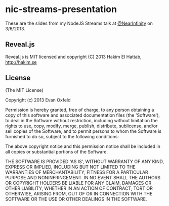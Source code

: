 # nic-streams-presentation

These are the slides from my NodeJS Streams talk at 
[@NearInfinity](http://twitter.com/nearinfinity) on 3/6/2013.

## Reveal.js

Reveal.js is MIT licensed and copyright (C) 2013 Hakim El Hattab, http://hakim.se

## License

(The MIT License)

Copyright (c) 2013 Evan Oxfeld

Permission is hereby granted, free of charge, to any person obtaining
a copy of this software and associated documentation files (the
'Software'), to deal in the Software without restriction, including
without limitation the rights to use, copy, modify, merge, publish,
distribute, sublicense, and/or sell copies of the Software, and to
permit persons to whom the Software is furnished to do so, subject to
the following conditions:

The above copyright notice and this permission notice shall be
included in all copies or substantial portions of the Software.

THE SOFTWARE IS PROVIDED 'AS IS', WITHOUT WARRANTY OF ANY KIND,
EXPRESS OR IMPLIED, INCLUDING BUT NOT LIMITED TO THE WARRANTIES OF
MERCHANTABILITY, FITNESS FOR A PARTICULAR PURPOSE AND NONINFRINGEMENT.
IN NO EVENT SHALL THE AUTHORS OR COPYRIGHT HOLDERS BE LIABLE FOR ANY
CLAIM, DAMAGES OR OTHER LIABILITY, WHETHER IN AN ACTION OF CONTRACT,
TORT OR OTHERWISE, ARISING FROM, OUT OF OR IN CONNECTION WITH THE
SOFTWARE OR THE USE OR OTHER DEALINGS IN THE SOFTWARE.
